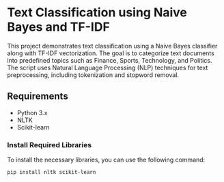 # Text Classification using Naive Bayes and TF-IDF

This project demonstrates text classification using a Naive Bayes classifier along with TF-IDF vectorization. The goal is to categorize text documents into predefined topics such as Finance, Sports, Technology, and Politics. The script uses Natural Language Processing (NLP) techniques for text preprocessing, including tokenization and stopword removal.

## Requirements

- Python 3.x
- NLTK
- Scikit-learn

### Install Required Libraries

To install the necessary libraries, you can use the following command:

```bash
pip install nltk scikit-learn
